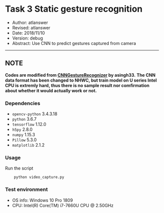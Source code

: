 # Task 3 Static gesture recognition

* Author: atlanswer
* Revised: atlanswer
* Date: 2018/11/10
* Version: debug
* Abstract: Use CNN to predict gestures captured from camera

---

## NOTE

**Codes are modified from [CNNGestureRecognizer](https://github.com/asingh33/CNNGestureRecognizer) by asingh33.**
**The CNN data format has been changed to NHWC, but train model on U series Intel CPU is extremly hard, thus there is no sample result nor comfirmation about whether it would actually work or not.**

### Dependencies

* `opencv-python` 3.4.3.18
* `python` 3.6.7
* `tensorflow` 1.12.0
* `h5py` 2.8.0
* `numpy` 1.15.3
* `Pillow` 5.3.0
* `matplotlib` 2.1.2

### Usage

Run the script

```shell
    python video_capture.py
```

### Test environment

* OS info: Windows 10 Pro 1809
* CPU: Intel(R) Core(TM) i7-7660U CPU @ 2.50GHz
